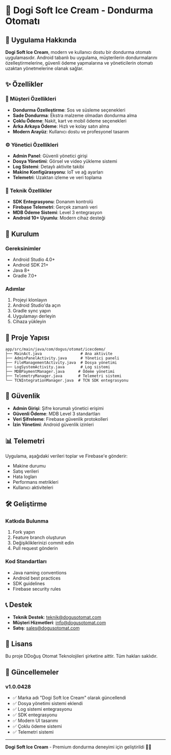 # 🍦 Dogi Soft Ice Cream - Dondurma Otomatı

## 📱 Uygulama Hakkında

**Dogi Soft Ice Cream**, modern ve kullanıcı dostu bir dondurma otomatı uygulamasıdır. Android tabanlı bu uygulama, müşterilerin dondurmalarını özelleştirmelerine, güvenli ödeme yapmalarına ve yöneticilerin otomatı uzaktan yönetmelerine olanak sağlar.

## ✨ Özellikler

### 🎯 Müşteri Özellikleri
- **Dondurma Özelleştirme**: Sos ve süsleme seçenekleri
- **Sade Dondurma**: Ekstra malzeme olmadan dondurma alma
- **Çoklu Ödeme**: Nakit, kart ve mobil ödeme seçenekleri
- **Arka Arkaya Ödeme**: Hızlı ve kolay satın alma
- **Modern Arayüz**: Kullanıcı dostu ve profesyonel tasarım

### ⚙️ Yönetici Özellikleri
- **Admin Panel**: Güvenli yönetici girişi
- **Dosya Yönetimi**: Görsel ve video yükleme sistemi
- **Log Sistemi**: Detaylı aktivite takibi
- **Makine Konfigürasyonu**: IoT ve ağ ayarları
- **Telemetri**: Uzaktan izleme ve veri toplama

### 🔧 Teknik Özellikler
- **SDK Entegrasyonu**: Donanım kontrolü
- **Firebase Telemetri**: Gerçek zamanlı veri
- **MDB Ödeme Sistemi**: Level 3 entegrasyon
- **Android 10+ Uyumlu**: Modern cihaz desteği

## 🚀 Kurulum

### Gereksinimler
- Android Studio 4.0+
- Android SDK 21+
- Java 8+
- Gradle 7.0+

### Adımlar
1. Projeyi klonlayın
2. Android Studio'da açın
3. Gradle sync yapın
4. Uygulamayı derleyin
5. Cihaza yükleyin

## 📁 Proje Yapısı

```
app/src/main/java/com/dogus/otomat/icecdemo/
├── MainAct.java                 # Ana aktivite
├── AdminPanelActivity.java      # Yönetici paneli
├── FileManagementActivity.java  # Dosya yönetimi
├── LogSystemActivity.java       # Log sistemi
├── MDBPaymentManager.java      # Ödeme yönetimi
├── TelemetryManager.java       # Telemetri sistemi
└── TCNIntegrationManager.java  # TCN SDK entegrasyonu
```

## 🔐 Güvenlik

- **Admin Girişi**: Şifre korumalı yönetici erişimi
- **Güvenli Ödeme**: MDB Level 3 standartları
- **Veri Şifreleme**: Firebase güvenlik protokolleri
- **İzin Yönetimi**: Android güvenlik izinleri

## 📊 Telemetri

Uygulama, aşağıdaki verileri toplar ve Firebase'e gönderir:
- Makine durumu
- Satış verileri
- Hata logları
- Performans metrikleri
- Kullanıcı aktiviteleri

## 🛠️ Geliştirme

### Katkıda Bulunma
1. Fork yapın
2. Feature branch oluşturun
3. Değişikliklerinizi commit edin
4. Pull request gönderin

### Kod Standartları
- Java naming conventions
- Android best practices
- SDK guidelines
- Firebase security rules

## 📞 Destek

- **Teknik Destek**: teknik@dogusotomat.com
- **Müşteri Hizmetleri**: info@dogusotomat.com
- **Satış**: sales@dogusotomat.com

## 📄 Lisans

Bu proje DDoğuş Otomat Teknolojileri şirketine aittir. Tüm hakları saklıdır.

## 🔄 Güncellemeler

### v1.0.0428
- ✅ Marka adı "Dogi Soft Ice Cream" olarak güncellendi
- ✅ Dosya yönetimi sistemi eklendi
- ✅ Log sistemi entegrasyonu
- ✅ SDK entegrasyonu
- ✅ Modern UI tasarımı
- ✅ Çoklu ödeme sistemi
- ✅ Telemetri sistemi

---

**Dogi Soft Ice Cream** - Premium dondurma deneyimi için geliştirildi 🍦✨

